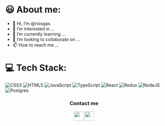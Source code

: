 # 😃 About me:

- 👋 Hi, I’m @riosgas
- 👀 I’m interested in ...
- 🌱 I’m currently learning ...
- 💞️ I’m looking to collaborate on ...
- 📫 How to reach me ...

# 💻 Tech Stack:
![CSS3](https://img.shields.io/badge/css3-%231572B6.svg?style=for-the-badge&logo=css3&logoColor=white) ![HTML5](https://img.shields.io/badge/html5-%23E34F26.svg?style=for-the-badge&logo=html5&logoColor=white) ![JavaScript](https://img.shields.io/badge/javascript-%23323330.svg?style=for-the-badge&logo=javascript&logoColor=%23F7DF1E) ![TypeScript](https://img.shields.io/badge/typescript-%23007ACC.svg?style=for-the-badge&logo=typescript&logoColor=white) ![React](https://img.shields.io/badge/react-%2320232a.svg?style=for-the-badge&logo=react&logoColor=%2361DAFB) ![Redux](https://img.shields.io/badge/redux-%23593d88.svg?style=for-the-badge&logo=redux&logoColor=white) ![NodeJS](https://img.shields.io/badge/node.js-6DA55F?style=for-the-badge&logo=node.js&logoColor=white) ![Postgres](https://img.shields.io/badge/postgres-%23316192.svg?style=for-the-badge&logo=postgresql&logoColor=white)

<h3 align="center" >Contact me</h3>
<p align="center">
<a href="https://www.linkedin.com/gaston-rios/" target="_blank"><img align="center" src="https://cdn.icon-icons.com/icons2/2699/PNG/512/linkedin_logo_icon_170234.png" height="30" width="30" /></a>
<a href="https://wa.link/g9xj61" target="_blank"><img align="center" src="https://cdn.icon-icons.com/icons2/2699/PNG/512/whatsapp_tile_logo_icon_169898.png" height="30" width="30" /></a>
</p>

<!---
riosgas/riosgas is a ✨ special ✨ repository because its `README.md` (this file) appears on your GitHub profile.
You can click the Preview link to take a look at your changes.
--->

